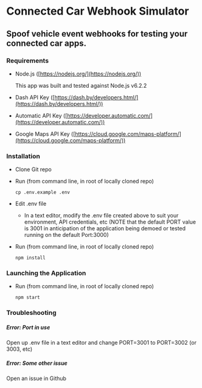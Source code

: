 # Connected Car Webhook Simulator

## Spoof vehicle event webhooks for testing your connected car apps.

### Requirements

- Node.js ([https://nodejs.org/](https://nodejs.org/)) 
	
	This app was built and tested against Node.js v6.2.2

- Dash API Key ([https://dash.by/developers.html/](https://dash.by/developers.html/))

- Automatic API Key ([https://developer.automatic.com/](https://developer.automatic.com/))

- Google Maps API Key ([https://cloud.google.com/maps-platform/](https://cloud.google.com/maps-platform/))

### Installation 

- Clone Git repo

- Run (from command line, in root of locally cloned repo)

    `cp .env.example .env`

- Edit .env file
    - In a text editor, modify the .env file created above to suit your environment, API credentials, etc (NOTE that the default PORT value is 3001 in anticipation of the application being demoed or tested running on the default Port:3000)

- Run (from command line, in root of locally cloned repo)

    `npm install`

### Launching the Application 

- Run (from command line, in root of locally cloned repo)

    `npm start`

### Troubleshooting

##### Error: Port in use
Open up .env file in a text editor and change PORT=3001 to PORT=3002 (or 3003, etc)

##### Error: Some other issue
Open an issue in Github


